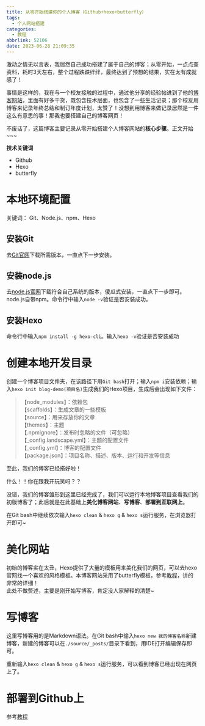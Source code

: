 ```yaml
---
title: 从零开始搭建你的个人博客（Github+hexo+butterfly）
tags:
  - 个人网站搭建
categories:
  - 教程
abbrlink: 52106
date: 2023-06-28 21:09:35
---
```


激动之情无以言表，我居然自己成功搭建了属于自己的博客；从零开始，一点点查资料，耗时3天左右，整个过程跌跌绊绊，最终达到了预想的结果，实在太有成就感了！

事情是这样的，我在与一个校友接触的过程中，通过他分享的经验帖进到了他的[博客网站](https://youngforest.github.io/2016/08/25/my-britain-trip/)，里面有好多干货，既包含技术层面，也包含了一些生活记录；那个校友用博客来记录年终总结和制订年度计划，太赞了！没想到用博客来做记录居然是一件这么有意思的事！那我也要搭建自己的博客网页！

不废话了，这篇博客主要记录从零开始搭建个人博客网站的**核心步骤**。正文开始~~~

**技术关键词**
- Github
- Hexo
- butterfly

# 本地环境配置
关键词： Git、Node.js、npm、Hexo  
## 安装Git
去[Git官网](https://git-scm.com/download/)下载所需版本，一直点下一步安装。
## 安装node.js
去[node.js官网](https://nodejs.org/en/download)下载符合自己系统的版本，傻瓜式安装，一直点下一步即可。node.js自带npm。命令行中输入`node -v`验证是否安装成功。

## 安装Hexo
命令行中输入`npm install -g hexo-cli`。输入`hexo -v`验证是否安装成功

# 创建本地开发目录
创建一个博客项目文件夹，在该路径下用`Git bash`打开；输入`npm i`安装依赖；输入`hexo init blog-demo(项目名)`生成我们的Hexo项目，生成后会出现如下文件：  

>【node_modules】：依赖包  
>【scaffolds】：生成文章的一些模板  
>【source】：用来存放你的文章  
>【themes】：主题  
>【.npmignore】：发布时忽略的文件（可忽略）  
>【_config.landscape.yml】：主题的配置文件  
>【_config.yml】：博客的配置文件  
>【package.json】：项目名称、描述、版本、运行和开发等信息

至此，我们的博客已经搭好啦！

什么！！你在跟我开玩笑吗？？

没错，我们的博客雏形到这里已经完成了，我们可以运行本地博客项目查看我们的初版博客了；此后就是在此基础上**美化博客网站**、**写博客**、**部署到互联网上**。

在Git bash中继续依次输入`hexo clean` & `hexo g` & `hexo s`运行服务，在浏览器打开即可~

# 美化网站
初始的博客实在太丑，Hexo提供了大量的模板用来美化我们的网页，可以去hexo官网找一个喜欢的风格模板。本博客网站采用了butterfly模板，参考[教程](https://fe32.top/articles/hexo1600/)，讲的非常的详细！  
此处不做赘述，主要是刚开始写博客，肯定没人家解释的清楚~

# 写博客
这里写博客用的是Markdown语法。在Git bash中输入`hexo new 我的博客名称`新建博客，新建的博客可以在`./source/_posts/`目录下看到，用IDE打开编辑保存即可。

重新输入`hexo clean` & `hexo g` & `hexo s`运行服务，可以看到博客已经出现在网页上了。

# 部署到Github上
参考[教程](https://fe32.top/articles/hexo1600/)